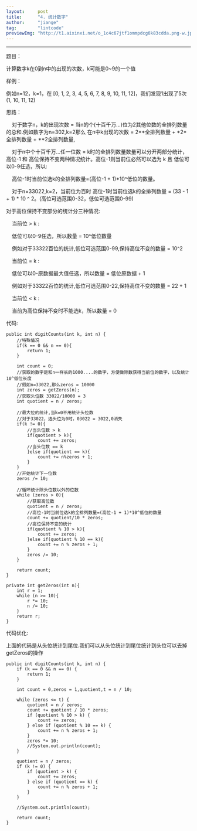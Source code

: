 ```yaml
---
layout:     post
title:      "4. 统计数字"
author:     "jiange"
tag:        "lintcode"
previewImg: "http://t1.aixinxi.net/o_1c4c67jtf1ommpdcg6k83cdda.png-w.jpg"
---
```


----------
题目：

计算数字k在0到n中的出现的次数，k可能是0~9的一个值

样例：

例如n=12，k=1，在 [0, 1, 2, 3, 4, 5, 6, 7, 8, 9, 10, 11, 12]，我们发现1出现了5次 (1, 10, 11, 12)

思路：

&nbsp;&nbsp;&nbsp;&nbsp;对于数字n，k的出现次数 = 当n的个(十百千万...)位为2其他位数的全排列数量的总和.例如数字为n=302,k=2那么 在n中k出现的次数 = 2\*\*全排列数量 + \*2\*全排列数量 + *\*2全排列数量,

&nbsp;&nbsp;&nbsp;&nbsp;对于n中个十百千万...任一位数 = k时的全排列数量数量可以分开两部分统计，高位-1 和 高位保持不变两种情况统计。高位-1则当前位必然可以选为 k 且 低位可以0-9任选，所以:

&nbsp;&nbsp;&nbsp;&nbsp;高位-1时当前位选k的全排列数量=(高位-1 + 1)*10^低位的数量。

&nbsp;&nbsp;&nbsp;&nbsp;对于n=33022,k=2，当前位为百时  高位-1时当前位选k的全排列数量 = (33 - 1 + 1) * 10 ^ 2。(高位可选范围0-32，低位可选范围0-99)

对于高位保持不变部分的统计分三种情况:

&nbsp;&nbsp;&nbsp;&nbsp;当前位 > k :

&nbsp;&nbsp;&nbsp;&nbsp;低位可以0-9任选，所以数量 = 10^低位数量

&nbsp;&nbsp;&nbsp;&nbsp;例如对于33322百位的统计,低位可选范围0-99,保持高位不变的数量 = 10^2

&nbsp;&nbsp;&nbsp;&nbsp;当前位 = k :

&nbsp;&nbsp;&nbsp;&nbsp;低位可以0-原数据最大值任选，所以数量 = 低位原数据 + 1

&nbsp;&nbsp;&nbsp;&nbsp;例如对于33322百位的统计,低位可选范围0-22,保持高位不变的数量 = 22 + 1

&nbsp;&nbsp;&nbsp;&nbsp;当前位 < k :

&nbsp;&nbsp;&nbsp;&nbsp;当前为高位保持不变时不能选k，所以数量 = 0

代码:

    public int digitCounts(int k, int n) {
		//特殊情况
    	if(k == 0 && n == 0){
    		return 1;
    	}
    	
    	int count = 0;
		//获取的数字是和n一样长的1000....的数字，方便做除数获得当前位的数字，以及统计10^低位长度
		//假如n=33022,那么zeros = 10000
    	int zeros = getZeros(n);
		//获取头位数 33022/10000 = 3
    	int quotient = n / zeros;
    
		//最大位的统计,当k=0不用统计头位数
		//对于33022，选头位为0时，03022 = 3022,0消失
    	if(k != 0){	
			//当头位数 > k
    		if(quotient > k){
    			count += zeros;
			//当头位数 == k
    		}else if(quotient == k){
    			count += n%zeros + 1;
    		}
    	}
    	//开始统计下一位数
    	zeros /= 10;
    
		//循环统计除头位数以外的位数
    	while (zeros > 0){
			//获取高位数
    		quotient = n / zeros;
			//高位-1时当前位选k的全排列数量=(高位-1 + 1)*10^低位的数量
    		count += quotient/10 * zeros;
			//高位保持不变的统计
	    	if(quotient % 10 > k){
	    		count += zeros;
	    	}else if(quotient % 10 == k){
	    		count += n % zeros + 1;
	    	}
    		zeros /= 10;
    	}
    
    	return count;
    }
    
    private int getZeros(int n){
    	int r = 1;
    	while (n >= 10){
    		r *= 10;
    		n /= 10;
    	}
    	return r;
    }


代码优化:

上面的代码是从头位统计到尾位.我们可以从头位统计到尾位统计到头位可以去掉getZeros的操作

	public int digitCounts(int k, int n) {
        if (k == 0 && n == 0) {
            return 1;
        }

        int count = 0,zeros = 1,quotient,t = n / 10;

        while (zeros <= t) {
            quotient = n / zeros;
            count += quotient / 10 * zeros;
            if (quotient % 10 > k) {
                count += zeros;
            } else if (quotient % 10 == k) {
                count += n % zeros + 1;
            }
            zeros *= 10;
            //System.out.println(count);
        }

        quotient = n / zeros;
        if (k != 0) {
            if (quotient > k) {
                count += zeros;
            } else if (quotient == k) {
                count += n % zeros + 1;
            }
        }

        //System.out.println(count);

        return count;
    }







